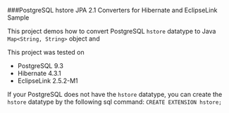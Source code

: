 ###PostgreSQL hstore JPA 2.1 Converters for Hibernate and EclipseLink Sample 

This project demos how to convert PostgreSQL ```hstore``` datatype to Java ```Map<String, String>``` object and 


This project was tested on
* PostgreSQL 9.3
* Hibernate 4.3.1
* EclipseLink 2.5.2-M1


If your PostgreSQL does not have the ```hstore``` datatype, you can create the ```hstore``` datatype by the following sql command: ```CREATE EXTENSION hstore;```
